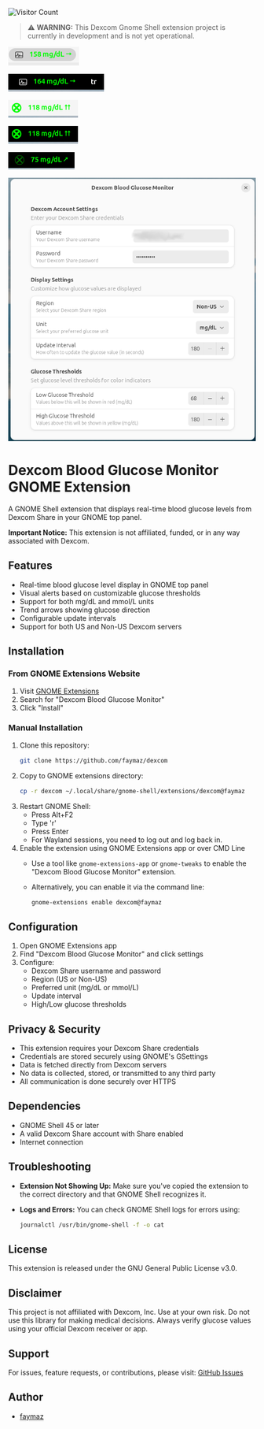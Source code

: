 ![Visitor Count](https://visitor-badge.laobi.icu/badge?page_id=faymaz.dexcom)
> ⚠️ **WARNING:** This Dexcom Gnome Shell extension project is currently in development and is not yet operational.

![Dexcom Gnome Shell - 1](img/Dexcom_1.png)

![Dexcom Gnome Shell - 2](img/Dexcom_2.png)

![Dexcom Gnome Shell - 3](img/Dexcom_3.png)

![Dexcom Gnome Shell - 4](img/Dexcom_4.png)

![Dexcom Gnome Shell - 5](img/Dexcom_5.png)

![Dexcom - Configuration Menu](img/Dexcom_config_menu.png)

# Dexcom Blood Glucose Monitor GNOME Extension

A GNOME Shell extension that displays real-time blood glucose levels from Dexcom Share in your GNOME top panel.

**Important Notice:** This extension is not affiliated, funded, or in any way associated with Dexcom.

## Features

- Real-time blood glucose level display in GNOME top panel
- Visual alerts based on customizable glucose thresholds
- Support for both mg/dL and mmol/L units
- Trend arrows showing glucose direction
- Configurable update intervals
- Support for both US and Non-US Dexcom servers

## Installation

### From GNOME Extensions Website
1. Visit [GNOME Extensions](https://extensions.gnome.org)
2. Search for "Dexcom Blood Glucose Monitor"
3. Click "Install"

### Manual Installation
1. Clone this repository:
   ```bash
   git clone https://github.com/faymaz/dexcom
   ```
2. Copy to GNOME extensions directory:
   ```bash
   cp -r dexcom ~/.local/share/gnome-shell/extensions/dexcom@faymaz
   ```
3. Restart GNOME Shell:
   - Press Alt+F2
   - Type 'r'
   - Press Enter
   - For Wayland sessions, you need to log out and log back in.
4. Enable the extension using GNOME Extensions app or over CMD Line
   - Use a tool like `gnome-extensions-app` or `gnome-tweaks` to enable the "Dexcom Blood Glucose Monitor" extension.
   - Alternatively, you can enable it via the command line:

     ```bash
     gnome-extensions enable dexcom@faymaz
     ``` 
## Configuration

1. Open GNOME Extensions app
2. Find "Dexcom Blood Glucose Monitor" and click settings
3. Configure:
   - Dexcom Share username and password
   - Region (US or Non-US)
   - Preferred unit (mg/dL or mmol/L)
   - Update interval
   - High/Low glucose thresholds

## Privacy & Security

- This extension requires your Dexcom Share credentials
- Credentials are stored securely using GNOME's GSettings
- Data is fetched directly from Dexcom servers
- No data is collected, stored, or transmitted to any third party
- All communication is done securely over HTTPS

## Dependencies

- GNOME Shell 45 or later
- A valid Dexcom Share account with Share enabled
- Internet connection

## Troubleshooting

- **Extension Not Showing Up:** Make sure you've copied the extension to the correct directory and that GNOME Shell recognizes it.
- **Logs and Errors:** You can check GNOME Shell logs for errors using:

  ```bash
  journalctl /usr/bin/gnome-shell -f -o cat
  ```

## License

This extension is released under the GNU General Public License v3.0.


## Disclaimer

This project is not affiliated with Dexcom, Inc. Use at your own risk. Do not use this library for making medical decisions. Always verify glucose values using your official Dexcom receiver or app.


## Support

For issues, feature requests, or contributions, please visit:
[GitHub Issues](https://github.com/faymaz/dexcom/issues)

## Author

- [faymaz](https://github.com/faymaz)